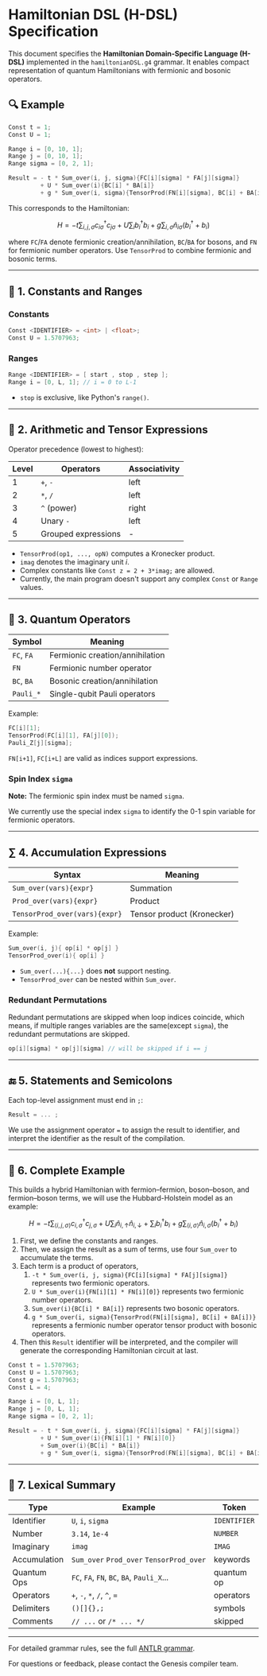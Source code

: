 # Hamiltonian DSL (H-DSL) Specification

This document specifies the **Hamiltonian Domain-Specific Language (H-DSL)** implemented in the `hamiltonianDSL.g4` grammar. It enables compact representation of quantum Hamiltonians with fermionic and bosonic operators.

## 🔍 Example

```c
Const t = 1;
Const U = 1;

Range i = [0, 10, 1];
Range j = [0, 10, 1];
Range sigma = [0, 2, 1];

Result = - t * Sum_over(i, j, sigma){FC[i][sigma] * FA[j][sigma]}
         + U * Sum_over(i){BC[i] * BA[i]}
         + g * Sum_over(i, sigma){TensorProd(FN[i][sigma], BC[i] + BA[i])};
```

This corresponds to the Hamiltonian:

$$
H = -t \sum_{i,j,\sigma} c^\dagger_{i\sigma} c_{j\sigma} + U \sum_i b^\dagger_i b_i + g \sum_{i,\sigma} \hat{n}_{i\sigma} (b_i^\dagger + b_i)
$$

where `FC`/`FA` denote fermionic creation/annihilation, `BC`/`BA` for bosons, and `FN` for fermionic number operators. Use `TensorProd` to combine fermionic and bosonic terms.

---

## 📌 1. Constants and Ranges

### Constants

```c
Const <IDENTIFIER> = <int> | <float>;
Const U = 1.5707963;
```

### Ranges

```c
Range <IDENTIFIER> = [ start , stop , step ];
Range i = [0, L, 1]; // i = 0 to L-1
```

* `stop` is exclusive, like Python's `range()`.

---

## 🧮 2. Arithmetic and Tensor Expressions

Operator precedence (lowest to highest):

| Level | Operators           | Associativity |
| ----- | ------------------- | ------------- |
| 1     | `+`, `-`            | left          |
| 2     | `*`, `/`            | left          |
| 3     | `^` (power)         | right         |
| 4     | Unary `-`           | left          |
| 5     | Grouped expressions | -             |

* `TensorProd(op1, ..., opN)` computes a Kronecker product.
* `imag` denotes the imaginary unit $i$.
* Complex constants like `Const z = 2 + 3*imag;` are allowed.
* Currently, the main program doesn't support any complex `Const` or `Range` values.

---

## 🧠 3. Quantum Operators

| Symbol     | Meaning                         |
| ---------- | ------------------------------- |
| `FC`, `FA` | Fermionic creation/annihilation |
| `FN`       | Fermionic number operator       |
| `BC`, `BA` | Bosonic creation/annihilation   |
| `Pauli_*`  | Single-qubit Pauli operators    |

Example:

```c
FC[i][1];
TensorProd(FC[i][1], FA[j][0]);
Pauli_Z[j][sigma];
```

`FN[i+1]`, `FC[i+L]` are valid as indices support expressions.

### Spin Index `sigma`

**Note:** The fermionic spin index must be named `sigma`.

We currently use the special index `sigma` to identify the 0-1 spin variable for fermionic operators.

---

## ∑ 4. Accumulation Expressions

| Syntax                        | Meaning                    |
| ----------------------------- | -------------------------- |
| `Sum_over(vars){expr}`        | Summation                  |
| `Prod_over(vars){expr}`       | Product                    |
| `TensorProd_over(vars){expr}` | Tensor product (Kronecker) |

Example:

```c
Sum_over(i, j){ op[i] * op[j] }
TensorProd_over(i){ op[i] }
```

* `Sum_over(...){...}` does **not** support nesting.
* `TensorProd_over` can be nested within `Sum_over`.

### Redundant Permutations

Redundant permutations are skipped when loop indices coincide, which means, if multiple ranges variables are the same(except `sigma`), the redundant permutations are skipped.

```c
op[i][sigma] * op[j][sigma] // will be skipped if i == j
```

---

## 🔚 5. Statements and Semicolons

Each top-level assignment must end in `;`:

```c
Result = ... ;
```

We use the assignment operator `=` to assign the result to identifier, and interpret the identifier as the result of the compilation.

---

## 🧾 6. Complete Example

This builds a hybrid Hamiltonian with fermion–fermion, boson–boson, and fermion–boson terms, we will use the Hubbard-Holstein model as an example:

$$
H = -t \sum_{\langle i,j, \sigma \rangle } c_{i,\sigma}^\dagger c_{j,\sigma} + U \sum_i \hat{n}_{i, \uparrow} \hat{n}_{i, \downarrow} + \sum_{i} b_i^\dagger b_i + g \sum_{\langle i, \sigma \rangle} \hat{n}_{i, \sigma} (b_i^\dagger + b_i)
$$

1. First, we define the constants and ranges.
2. Then, we assign the result as a sum of terms, use four `Sum_over` to accumulate the terms.
3. Each term is a product of operators,
    1. `-t * Sum_over(i, j, sigma){FC[i][sigma] * FA[j][sigma]}` represents two fermionic operators.
    2. `U * Sum_over(i){FN[i][1] * FN[i][0]}` represents two fermionic number operators.
    3. `Sum_over(i){BC[i] * BA[i]}` represents two bosonic operators.
    4. `g * Sum_over(i, sigma){TensorProd(FN[i][sigma], BC[i] + BA[i])}` represents a fermionic number operator tensor product with bosonic operators.
4. Then this `Result` identifier will be interpreted, and the compiler will generate the corresponding Hamiltonian circuit at last.

```c
Const t = 1.5707963;
Const U = 1.5707963;
Const g = 1.5707963;
Const L = 4;

Range i = [0, L, 1];
Range j = [0, L, 1];
Range sigma = [0, 2, 1];

Result = - t * Sum_over(i, j, sigma){FC[i][sigma] * FA[j][sigma]}
         + U * Sum_over(i){FN[i][1] * FN[i][0]}
         + Sum_over(i){BC[i] * BA[i]}
         + g * Sum_over(i, sigma){TensorProd(FN[i][sigma], BC[i] + BA[i])};
```

---

## 🧱 7. Lexical Summary

| Type         | Example                       | Token        |
| ------------ | ----------------------------- | ------------ |
| Identifier   | `U`, `i`, `sigma`             | `IDENTIFIER` |
| Number       | `3.14`, `1e-4`                | `NUMBER`     |
| Imaginary    | `imag`                        | `IMAG`       |
| Accumulation | `Sum_over` `Prod_over` `TensorProd_over` | keywords     |
| Quantum Ops  | `FC`, `FA`, `FN`, `BC`, `BA`, `Pauli_X`...         | quantum op   |
| Operators    | `+`, `-`, `*`, `/`, `^`, `=`  | operators    |
| Delimiters   | `()[]{},;`                    | symbols      |
| Comments     | `// ...` or `/* ... */`       | skipped      |

---

For detailed grammar rules, see the full [ANTLR grammar](../grammar/hamiltonianDSL.g4).

For questions or feedback, please contact the Genesis compiler team.
